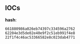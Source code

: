 
## IOCs

__hash__:

```text
661880986a026eb74397c334596a2762
62204e3d5de02e40e9f2c51eb991f4e8
22f1f4c46ac53366582e8c023dab4771
```
